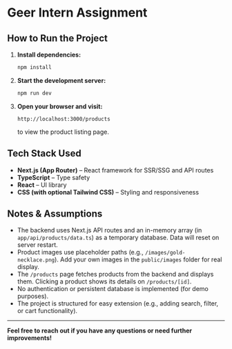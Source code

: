 # Geer Intern Assignment

## How to Run the Project

1. **Install dependencies:**
   ```bash
   npm install
   ```
2. **Start the development server:**
   ```bash
   npm run dev
   ```
3. **Open your browser and visit:**
   ```
   http://localhost:3000/products
   ```
   to view the product listing page.

## Tech Stack Used

- **Next.js (App Router)** – React framework for SSR/SSG and API routes
- **TypeScript** – Type safety
- **React** – UI library
- **CSS (with optional Tailwind CSS)** – Styling and responsiveness

## Notes & Assumptions

- The backend uses Next.js API routes and an in-memory array (in `app/api/products/data.ts`) as a temporary database. Data will reset on server restart.
- Product images use placeholder paths (e.g., `/images/gold-necklace.png`). Add your own images in the `public/images` folder for real display.
- The `/products` page fetches products from the backend and displays them. Clicking a product shows its details on `/products/[id]`.
- No authentication or persistent database is implemented (for demo purposes).
- The project is structured for easy extension (e.g., adding search, filter, or cart functionality).

---

**Feel free to reach out if you have any questions or need further improvements!**

